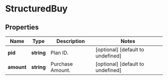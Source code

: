 # StructuredBuy

## Properties

Name | Type | Description | Notes
------------ | ------------- | ------------- | -------------
**pid** | **string** | Plan ID. | [optional] [default to undefined]
**amount** | **string** | Purchase Amount. | [optional] [default to undefined]

